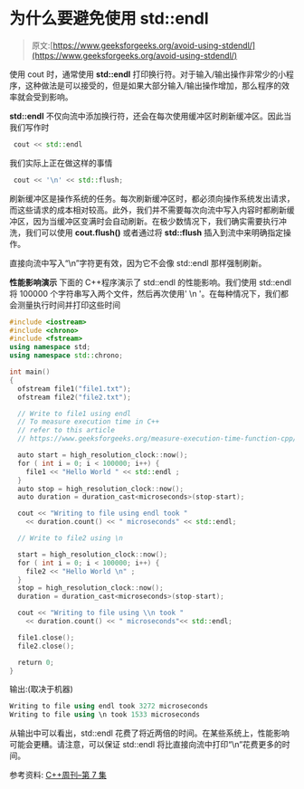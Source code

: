# 为什么要避免使用 std::endl

> 原文:[https://www.geeksforgeeks.org/avoid-using-stdendl/](https://www.geeksforgeeks.org/avoid-using-stdendl/)

使用 cout 时，通常使用 **std::endl** 打印换行符。对于输入/输出操作非常少的小程序，这种做法是可以接受的，但是如果大部分输入/输出操作增加，那么程序的效率就会受到影响。

**std::endl** 不仅向流中添加换行符，还会在每次使用缓冲区时刷新缓冲区。因此当我们写作时

```cpp
 cout << std::endl 
```

我们实际上正在做这样的事情

```cpp
 cout << '\n' << std::flush; 
```

刷新缓冲区是操作系统的任务。每次刷新缓冲区时，都必须向操作系统发出请求，而这些请求的成本相对较高。此外，我们并不需要每次向流中写入内容时都刷新缓冲区，因为当缓冲区变满时会自动刷新。在极少数情况下，我们确实需要执行冲洗，我们可以使用 **cout.flush()** 或者通过将 **std::flush** 插入到流中来明确指定操作。

直接向流中写入“\n”字符更有效，因为它不会像 std::endl 那样强制刷新。

**性能影响演示**
下面的 C++程序演示了 std::endl 的性能影响。我们使用 std::endl 将 100000 个字符串写入两个文件，然后再次使用' \n '。在每种情况下，我们都会测量执行时间并打印这些时间

```cpp
#include <iostream>
#include <chrono>
#include <fstream>
using namespace std;
using namespace std::chrono;

int main()
{
  ofstream file1("file1.txt");
  ofstream file2("file2.txt");

  // Write to file1 using endl 
  // To measure execution time in C++ 
  // refer to this article 
  // https://www.geeksforgeeks.org/measure-execution-time-function-cpp/  

  auto start = high_resolution_clock::now();
  for ( int i = 0; i < 100000; i++) {
    file1 << "Hello World " << std::endl ;
  }
  auto stop = high_resolution_clock::now();
  auto duration = duration_cast<microseconds>(stop-start);

  cout << "Writing to file using endl took "  
    << duration.count() << " microseconds" << std::endl;

  // Write to file2 using \n 

  start = high_resolution_clock::now();
  for ( int i = 0; i < 100000; i++) {
    file2 << "Hello World \n" ;
  }
  stop = high_resolution_clock::now();
  duration = duration_cast<microseconds>(stop-start);

  cout << "Writing to file using \\n took " 
    << duration.count() << " microseconds"<< std::endl;

  file1.close();
  file2.close();

  return 0;
}
```

输出:(取决于机器)

```cpp
Writing to file using endl took 3272 microseconds
Writing to file using \n took 1533 microseconds

```

从输出中可以看出，std::endl 花费了将近两倍的时间。在某些系统上，性能影响可能会更糟。请注意，可以保证 std::endl 将比直接向流中打印“\n”花费更多的时间。

参考资料:
[C++周刊–第 7 集](https://www.youtube.com/watch?v=GMqQOEZYVJQ)